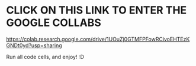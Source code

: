 # CLICK ON THIS LINK TO ENTER THE GOOGLE COLLABS

https://colab.research.google.com/drive/1UOuZj0GTMFPFowRCivoEHTEzKGNDt0yd?usp=sharing

Run all code cells, and enjoy! :D
